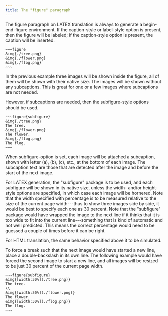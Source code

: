 ```yaml
---
title: The "figure" paragraph
---
```


The figure paragraph on LATEX translation is always to generate
a begin-end-figure environment. If the caption-style or label-style
option is present, then the figure will be labeled; if the
caption-style option is present, the caption will be inserted.

    ~~~figure
    &img{./tree.png}
    &img{./flower.png}
    &img{./flog.png}
    ~~~

In the previous example three images will be shown inside the figure,
all of them will be shown with their native size. The images will 
be shown without any subcaptions. This is great for one or a few
images where subcaptions are not needed. 

However, if subcaptions are needed, then the subfigure-style
options should be used.

    ~~~figure{subfigure}
    &img{./tree.png}
    The tree.
    &img{./flower.png}
    The flower.
    &img{./flog.png}
    The flog.
    ~~~

When subfigure-option is set, each image will be attached a subcaption, 
shown with letter (a), (b), (c), etc., at the bottom of each image. 
The subcaption text are those that are detected after the image and before
the start of the next image. 

For LATEX generation, the "subfigure" package is to be used, and each 
subfigure will be shown in its native size, unless the width- and/or height-style
options are specified, in which case each image will be hornered. Note that
the width specified with percentage is to be measured relative to the size of the 
current page width---thus to show three images side by side, it would be best
to specify each one as 30 percent. Note that the "subfigure" package would
have wrapped the image to the next line if it thinks that it is too wide to fit
into the current line---something that is kind of automatic and not well predicted.
This means the correct percentage would need to be guessed a couple of times
before it can be right. 

For HTML translation, the same behavior specified above it to be simulated. 

To force a break such that the next image would have
started a new line, 
place a double-backslash in its own line. The following example
would have forced the second image to start a new line, and all
images will be resized to be just 30 percent of the current page width.

    ~~~figure{subfigure}
    &img{[width:30%](./tree.png)}
    The tree.
    \\
    &img{[width:30%](./flower.png)}
    The flower.
    &img{[width:30%](./flog.png)}
    The flog.
    ~~~

